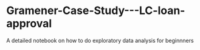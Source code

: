 # Gramener-Case-Study---LC-loan-approval
A detailed notebook on how to do exploratory data analysis for beginnners 
